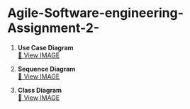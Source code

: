 # Agile-Software-engineering-Assignment-2-

1. **Use Case Diagram**  
   [📂 View IMAGE](./diagrams/UseCaseDiagram.pdf)

2. **Sequence Diagram**  
   [📂 View IMAGE](./diagrams/SequenceDiagram.pdf)

3. **Class Diagram**  
   [📂 View IMAGE]([./diagrams/ClassDiagram.pdf](https://github.com/Lavanya-3012/Agile-Software-engineering-Assignment-2-/blob/main/CLASS%20DIAGRAM_page-0001.jpg))
